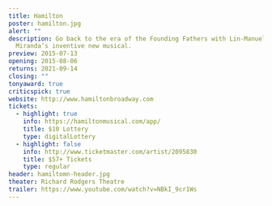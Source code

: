 ```yaml
---
title: Hamilton
poster: hamilton.jpg
alert: ""
description: Go back to the era of the Founding Fathers with Lin-Manuel
  Miranda’s inventive new musical.
preview: 2015-07-13
opening: 2015-08-06
returns: 2021-09-14
closing: ""
tonyaward: true
criticspick: true
website: http://www.hamiltonbroadway.com
tickets:
  - highlight: true
    info: https://hamiltonmusical.com/app/
    title: $10 Lottery
    type: digitalLottery
  - highlight: false
    info: http://www.ticketmaster.com/artist/2095830
    title: $57+ Tickets
    type: regular
header: hamiltomn-header.jpg
theater: Richard Rodgers Theatre
trailer: https://www.youtube.com/watch?v=NBkI_9cr1Ws
---
```

